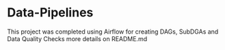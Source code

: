 # Data-Pipelines
This project was completed using Airflow for creating DAGs, SubDGAs and Data Quality Checks more details on README.md
